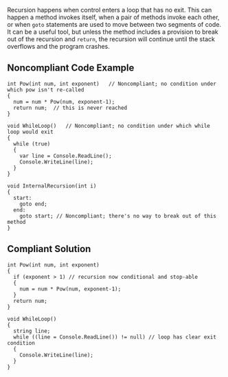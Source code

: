 Recursion happens when control enters a loop that has no exit. This can happen a method invokes itself, when a pair of methods invoke each other, or when `goto` statements are used to move between two segments of code. It can be a useful tool, but unless the method includes a provision to break out of the recursion and `return`, the recursion will continue until the stack overflows and the program crashes.
 
## Noncompliant Code Example

    int Pow(int num, int exponent)   // Noncompliant; no condition under which pow isn't re-called
    {
      num = num * Pow(num, exponent-1);
      return num;  // this is never reached
    }
    
    void WhileLoop()   // Noncompliant; no condition under which while loop would exit
    {
      while (true)
      {
        var line = Console.ReadLine();
        Console.WriteLine(line);
      }
    }
    
    void InternalRecursion(int i)
    {
      start:
        goto end;
      end:
        goto start; // Noncompliant; there's no way to break out of this method
    }

## Compliant Solution

    int Pow(int num, int exponent)
    {
      if (exponent > 1) // recursion now conditional and stop-able
      {
        num = num * Pow(num, exponent-1);
      }
      return num;
    }
    
    void WhileLoop()
    {
      string line;
      while ((line = Console.ReadLine()) != null) // loop has clear exit condition
      {
        Console.WriteLine(line);
      }
    }